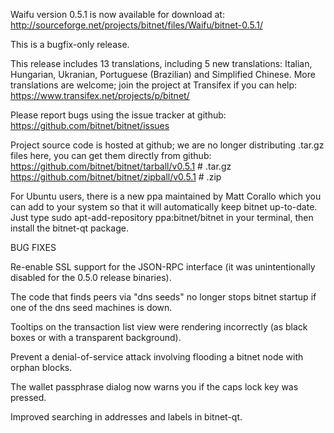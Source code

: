 Waifu version 0.5.1 is now available for download at:
http://sourceforge.net/projects/bitnet/files/Waifu/bitnet-0.5.1/

This is a bugfix-only release.

This release includes 13 translations, including 5 new translations:
Italian, Hungarian, Ukranian, Portuguese (Brazilian) and Simplified Chinese.
More translations are welcome; join the project at Transifex if you can help:
https://www.transifex.net/projects/p/bitnet/

Please report bugs using the issue tracker at github:
https://github.com/bitnet/bitnet/issues

Project source code is hosted at github; we are no longer
distributing .tar.gz files here, you can get them
directly from github:
https://github.com/bitnet/bitnet/tarball/v0.5.1  # .tar.gz
https://github.com/bitnet/bitnet/zipball/v0.5.1  # .zip

For Ubuntu users, there is a new ppa maintained by Matt Corallo which
you can add to your system so that it will automatically keep
bitnet up-to-date.  Just type
sudo apt-add-repository ppa:bitnet/bitnet
in your terminal, then install the bitnet-qt package.


BUG FIXES

Re-enable SSL support for the JSON-RPC interface (it was unintentionally
disabled for the 0.5.0 release binaries).

The code that finds peers via "dns seeds" no longer stops bitnet startup
if one of the dns seed machines is down.

Tooltips on the transaction list view were rendering incorrectly (as black boxes
or with a transparent background).

Prevent a denial-of-service attack involving flooding a bitnet node with
orphan blocks.

The wallet passphrase dialog now warns you if the caps lock key was pressed.

Improved searching in addresses and labels in bitnet-qt.
